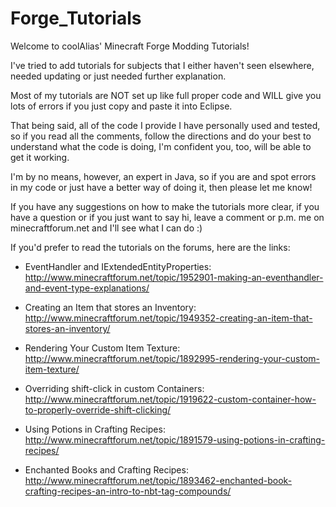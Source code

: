 Forge_Tutorials
===============

Welcome to coolAlias' Minecraft Forge Modding Tutorials!

I've tried to add tutorials for subjects that I either haven't seen elsewhere, needed updating or just needed
further explanation.

Most of my tutorials are NOT set up like full proper code and WILL give you lots of errors if you just
copy and paste it into Eclipse.

That being said, all of the code I provide I have personally used and tested, so if you read all the comments,
follow the directions and do your best to understand what the code is doing, I'm confident you, too, will be
able to get it working.

I'm by no means, however, an expert in Java, so if you are and spot errors in my code or just have a better way
of doing it, then please let me know!

If you have any suggestions on how to make the tutorials more clear, if you have a question or if you just want to
say hi, leave a comment or p.m. me on minecraftforum.net and I'll see what I can do :)

If you'd prefer to read the tutorials on the forums, here are the links:

- EventHandler and IExtendedEntityProperties: http://www.minecraftforum.net/topic/1952901-making-an-eventhandler-and-event-type-explanations/

- Creating an Item that stores an Inventory: http://www.minecraftforum.net/topic/1949352-creating-an-item-that-stores-an-inventory/

- Rendering Your Custom Item Texture: http://www.minecraftforum.net/topic/1892995-rendering-your-custom-item-texture/

- Overriding shift-click in custom Containers: http://www.minecraftforum.net/topic/1919622-custom-container-how-to-properly-override-shift-clicking/

- Using Potions in Crafting Recipes: http://www.minecraftforum.net/topic/1891579-using-potions-in-crafting-recipes/

- Enchanted Books and Crafting Recipes: http://www.minecraftforum.net/topic/1893462-enchanted-book-crafting-recipes-an-intro-to-nbt-tag-compounds/
